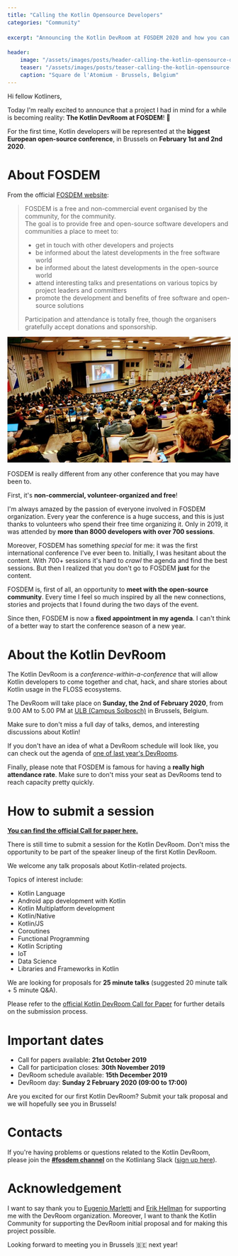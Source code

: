 ```yaml
---
title: "Calling the Kotlin Opensource Developers"
categories: "Community"

excerpt: "Announcing the Kotlin DevRoom at FOSDEM 2020 and how you can participate with your own session"

header:
    image: "/assets/images/posts/header-calling-the-kotlin-opensource-developers.jpg"
    teaser: "/assets/images/posts/teaser-calling-the-kotlin-opensource-developers.jpg"
    caption: "Square de l'Atomium - Brussels, Belgium"
---
```


Hi fellow Kotliners,

Today I'm really excited to announce that a project I had in mind for a while is becoming reality: **The Kotlin DevRoom at FOSDEM**! 🎉

For the first time, Kotlin developers will be represented at the **biggest European open-source conference**, in Brussels on **February 1st and 2nd 2020**.

# About FOSDEM

From the official [FOSDEM website](https://fosdem.org/2020/about/):

<blockquote>
FOSDEM is a free and non-commercial event organised by the community,
for the community.<br/>
The goal is to provide free and open-source software developers and
communities a place to meet to:

<ul>
<li>get in touch with other developers and projects</li>
<li>be informed about the latest developments in the free software world</li>
<li>be informed about the latest developments in the open-source world</li>
<li>attend interesting talks and presentations on various topics by project leaders and committers</li>
<li>promote the development and benefits of free software and open-source solutions</li>
</ul>

Participation and attendance is totally free, though the organisers
gratefully accept donations and sponsorship.
</blockquote>

![FOSDEM 2016](/assets/images/posts/fosdem-1.jpg)

FOSDEM is really different from any other conference that you may have been to.

First, it's **non-commercial, volunteer-organized and free**!

I'm always amazed by the passion of everyone involved in FOSDEM organization. 
Every year the conference is a huge success, and this is just thanks to volunteers who spend their free time organizing it. Only in 2019, it was attended by **more than 8000 developers with over 700 sessions**.

Moreover, FOSDEM has something _special_ for me: it was the first international conference I've ever been to. Initially, I was hesitant about the content. With 700+ sessions it's hard to _crawl_ the agenda and find the best sessions. But then I realized that you don't go to FOSDEM **just** for the content.

FOSDEM is, first of all, an opportunity to **meet with the open-source community**. Every time I feel so much inspired by all the new connections, stories and projects that I found during the two days of the event. 

<!--At FOSDEM, you have the opportunity to meet other open source contributors that you probably met only virtually.--> 

Since then, FOSDEM is now a **fixed appointment in my agenda**. I can't think of a better way to start the conference season of a new year.

# About the Kotlin DevRoom

The Kotlin DevRoom is a _conference-within-a-conference_ that will allow Kotlin developers to come together and chat, hack, and share stories about Kotlin usage in the FLOSS ecosystems.

The DevRoom will take place on **Sunday, the 2nd of February 2020**, from 9.00 AM to 5.00 PM at [ULB (Campus Solbosch)](https://www.openstreetmap.org/node/1632534522) in Brussels, Belgium.

Make sure to don't miss a full day of talks, demos, and interesting discussions about Kotlin! 

If you don't have an idea of what a DevRoom schedule will look like, you can check out the agenda of [one of last year's DevRooms](https://archive.fosdem.org/2019/schedule/).

Finally, please note that FOSDEM is famous for having a **really high attendance rate**. Make sure to don't miss your seat as DevRooms tend to reach capacity pretty quickly.

# How to submit a session

[**You can find the official Call for paper here.**](https://lists.fosdem.org/pipermail/fosdem/2019q4/002931.html)

There is still time to submit a session for the Kotlin DevRoom.
Don't miss the opportunity to be part of the speaker lineup of the first Kotlin DevRoom.

We welcome any talk proposals about Kotlin-related projects.

Topics of interest include:

* Kotlin Language
* Android app development with Kotlin
* Kotlin Multiplatform development
* Kotlin/Native
* Kotlin/JS
* Coroutines
* Functional Programming
* Kotlin Scripting
* IoT
* Data Science
* Libraries and Frameworks in Kotlin

We are looking for proposals for **25 minute talks** (suggested 20 minute
talk + 5 minute Q&A).

Please refer to the [official Kotlin DevRoom Call for Paper](https://lists.fosdem.org/pipermail/fosdem/2019q4/002931.html) for further details on the submission process.

# Important dates

- Call for papers available: **21st October 2019**
- Call for participation closes: **30th November 2019**
- DevRoom schedule available: **15th December 2019**
- DevRoom day: **Sunday 2 February 2020 (09:00 to 17:00)**

Are you excited for our first Kotlin DevRoom?
Submit your talk proposal and we will hopefully see you in Brussels!

# Contacts

If you're having problems or questions related to the Kotlin DevRoom, please join the [**#fosdem channel**](https://kotlinlang.slack.com/messages/fosdem) on the Kotlinlang Slack
([sign up here](https://t.co/kwvW0nQzRf?amp=1)).

# Acknowledgement

I want to say thank you to [Eugenio Marletti](https://twitter.com/workingkills) and [Erik Hellman](https://twitter.com/ErikHellman) for supporting me with the DevRoom organization. Moreover, I want to thank the Kotlin Community for supporting the DevRoom initial proposal and for making this project possible.

Looking forward to meeting you in Brussels 🇧🇪 next year!
